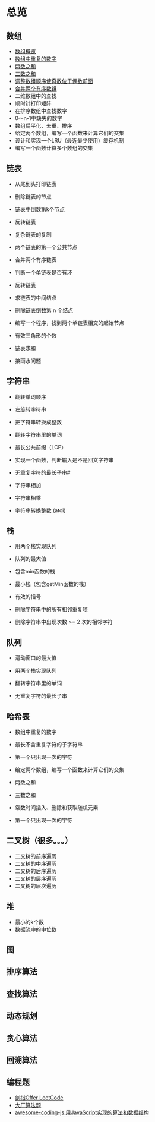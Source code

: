 # 总览

## 数组
- [数组概览](./数组概览.md)
- [数组中重复的数字](./数组中重复的数字.md)
- [两数之和](./两数之和.md)
- [三数之和](./三数之和.md)
- [调整数组顺序使奇数位于偶数前面](./调整数组顺序使奇数位于偶数前面.md)
- [合并两个有序数组](合并两个有序数组.md)
- 二维数组中的查找
- 顺时针打印矩阵
- 在排序数组中查找数字
- 0～n-1中缺失的数字
- 数组扁平化、去重、排序
- 给定两个数组，编写一个函数来计算它们的交集
- 设计和实现一个LRU（最近最少使用）缓存机制
- 编写一个函数计算多个数组的交集

## 链表
- 从尾到头打印链表
- 删除链表的节点
- 链表中倒数第k个节点
- 反转链表
- 复杂链表的复制
- 两个链表的第一个公共节点

- 合并两个有序链表
- 判断一个单链表是否有环
- 反转链表
- 求链表的中间结点
- 删除链表倒数第 n 个结点
- 编写一个程序，找到两个单链表相交的起始节点
- 有效三角形的个数
- 链表求和
- 接雨水问题

## 字符串
- 翻转单词顺序
- 左旋转字符串
- 把字符串转换成整数

- 翻转字符串里的单词
- 最长公共前缀（LCP）
- 实现一个函数，判断输入是不是回文字符串
- 无重复字符的最长子串#
- 字符串相加
- 字符串相乘
- 字符串转换整数 (atoi)

## 栈
- 用两个栈实现队列
- 队列的最大值
- 包含min函数的栈

- 最小栈（包含getMin函数的栈）
- 有效的括号
- 删除字符串中的所有相邻重复项
- 删除字符串中出现次数 >= 2 次的相邻字符

## 队列
- 滑动窗口的最大值

- 用两个栈实现队列
- 翻转字符串里的单词
- 无重复字符的最长子串

## 哈希表
- 数组中重复的数字
- 最长不含重复字符的子字符串
- 第一个只出现一次的字符

- 给定两个数组，编写一个函数来计算它们的交集
- 两数之和
- 三数之和
- 常数时间插入、删除和获取随机元素
- 第一个只出现一次的字符

## 二叉树（很多。。。）
- 二叉树的前序遍历
- 二叉树的中序遍历
- 二叉树的后序遍历
- 二叉树的层序遍历
- 二叉树的层次遍历

## 堆
- 最小的k个数
- 数据流中的中位数

## 图

## 排序算法
## 查找算法
## 动态规划
## 贪心算法
## 回溯算法
## 编程题




- [剑指Offer LeetCode](https://leetcode-cn.com/problemset/lcof/)
- [大厂算法题](https://github.com/sisterAn/JavaScript-Algorithms)
- [awesome-coding-js 用JavaScript实现的算法和数据结构](http://www.conardli.top/docs/)